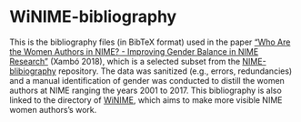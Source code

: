 # WiNIME-bibliography

This is the bibliography files (in BibTeX format) used in the paper [“Who Are the Women Authors in NIME? - Improving Gender Balance in NIME Research”](http://annaxambo.me/pub/Xambo_2018_WiNIME.pdf) (Xambó 2018), which is a selected subset  from the [NIME-blibiography](https://github.com/NIME-conference/NIME-bibliography) repository. The data was sanitized (e.g., errors, redundancies) and a manual identification of gender was conducted to distill the women authors at NIME ranging the years 2001 to 2017. This bibliography is also linked to the directory of [WiNIME](https://axambo.github.io/directory-of-winime/), which aims to make more visible NIME women authors’s work.

